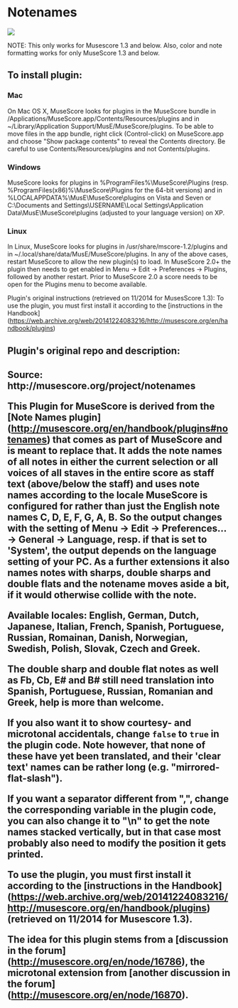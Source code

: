 <h1>Notenames</h1>

<img src="http://content.screencast.com/users/andresn/folders/Jing/media/18eed7ad-a2dc-4216-97ed-dd2f6dead3df/00000137.png"/>

NOTE: This only works for Musescore 1.3 and below. Also, color and note formatting works for only MuseScore 1.3 and below.

<h2>To install plugin:</h2>

<h3>Mac</h3>
On Mac OS X, MuseScore looks for plugins in the MuseScore bundle in /Applications/MuseScore.app/Contents/Resources/plugins and in ~/Library/Application Support/MusE/MuseScore/plugins. To be able to move files in the app bundle, right click (Control-click) on MuseScore.app and choose "Show package contents" to reveal the Contents directory. Be careful to use Contents/Resources/plugins and not Contents/plugins.

<h3>Windows</h3>
MuseScore looks for plugins in %ProgramFiles%\MuseScore\Plugins (resp. %ProgramFiles(x86)%\MuseScore\Plugins for the 64-bit versions) and in %LOCALAPPDATA%\MusE\MuseScore\plugins on Vista and Seven or C:\Documents and Settings\USERNAME\Local Settings\Application Data\MusE\MuseScore\plugins (adjusted to your language version) on XP.

<h3>Linux</h3>
In Linux, MuseScore looks for plugins in /usr/share/mscore-1.2/plugins and in ~/.local/share/data/MusE/MuseScore/plugins.
In any of the above cases, restart MuseScore to allow the new plugin(s) to load.
In MuseScore 2.0+ the plugin then needs to get enabled in Menu -> Edit -> Preferences -> Plugins, followed by another restart.
Prior to MuseScore 2.0 a score needs to be open for the Plugins menu to become available.

Plugin's original instructions (retrieved on 11/2014 for MusesScore 1.3):
To use the plugin, you must first install it according to the [instructions in the Handbook] (https://web.archive.org/web/20141224083216/http://musescore.org/en/handbook/plugins)

<h2>Plugin's original repo and description:<h2>
Source: http://musescore.org/project/notenames

This Plugin for MuseScore is derived from the [Note Names plugin] (http://musescore.org/en/handbook/plugins#notenames) that comes as part of MuseScore and is meant to replace that.
It adds the note names of all notes in either the current selection or all voices of all staves in the entire score as staff text (above/below the staff) and uses note names according to the locale MuseScore is configured for rather than just the English note names C, D, E, F, G, A, B.
So the output changes with the setting of Menu -> Edit -> Preferences... -> General -> Language, resp. if that is set to 'System', the output depends on the language setting of your PC.
As a further extensions it also names notes with sharps, double sharps and double flats and the notename moves aside a bit, if it would otherwise collide with the note.

Available locales: English, German, Dutch, Japanese, Italian, French, Spanish, Portuguese, Russian, Romainan, Danish, Norwegian, Swedish, Polish, Slovak, Czech and Greek.

The double sharp and double flat notes as well as Fb, Cb, E# and B# still need translation into Spanish, Portuguese, Russian, Romanian and Greek, help is more than welcome.

If you also want it to show courtesy- and microtonal accidentals, change `false` to `true` in the plugin code. Note however, that none of these have yet been translated, and their 'clear text' names can be rather long (e.g. "mirrored-flat-slash").

If you want a separator different from ",", change the corresponding variable in the plugin code, you can also change it to "\n" to get the note names stacked vertically, but in that case most probably also need to modify the position it gets printed.

To use the plugin, you must first install it according to the [instructions in the Handbook] (https://web.archive.org/web/20141224083216/http://musescore.org/en/handbook/plugins) (retrieved on 11/2014 for Musescore 1.3).

The idea for this plugin stems from a [discussion in the forum] (http://musescore.org/en/node/16786), the microtonal extension from [another discussion in the forum] (http://musescore.org/en/node/16870).

